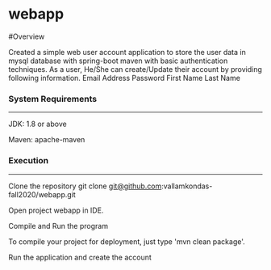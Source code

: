 # webapp

#Overview

Created a simple web user account application to store the user data in mysql database with spring-boot maven with basic authentication techniques.
As a user, He/She can create/Update their account by providing following information.
Email Address
Password
First Name
Last Name

### System Requirements
-------------------
JDK:
    1.8 or above
    
    
Maven:
    apache-maven

### Execution
-----------------
Clone the repository git clone git@github.com:vallamkondas-fall2020/webapp.git

Open project webapp in IDE.

Compile and Run the program

To compile your project for deployment, just type 'mvn clean package'.

Run the application and create the account
